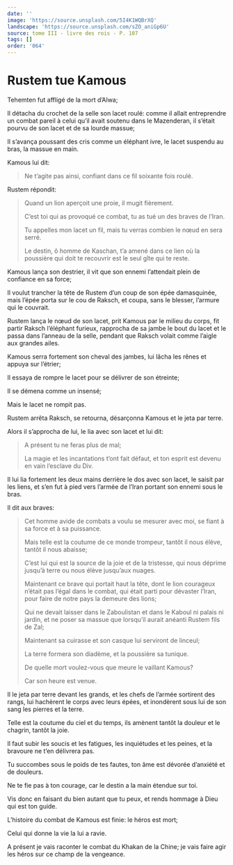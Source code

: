 ```yaml
---
date: ''
image: 'https://source.unsplash.com/5I4K1WQBrXQ'
landscape: 'https://source.unsplash.com/sZO_aniGp6U'
source: tome III - livre des rois - P. 107
tags: []
order: '064'
---
```


# Rustem tue Kamous

Tehemten fut affligé de la mort d’Alwa;

Il détacha du crochet de la selle son lacet roulé: comme il allait entreprendre un combat pareil à celui qu’il avait soutenu dans le Mazenderan, il s’était pourvu de son lacet et de sa lourde massue;

Il s’avança poussant des cris comme un éléphant ivre, le lacet suspendu au bras, la massue en main.

Kamous lui dit:

> Ne t’agite pas ainsi, confiant dans ce fil soixante fois roulé.

Rustem répondit:

> Quand un lion aperçoit une proie, il mugit fièrement.
>
> C’est toi qui as provoqué ce combat, tu as tué un des braves de l’Iran.
>
> Tu appelles mon lacet un fil, mais tu verras combien le nœud en sera serré.
>
> Le destin, ô homme de Kaschan, t’a amené dans ce lien où la poussière qui doit te recouvrir est le seul gîte qui te reste.

Kamous lança son destrier, il vit que son ennemi l’attendait plein de confiance en sa force;

Il voulut trancher la tête de Rustem d’un coup de son épée damasquinée, mais l’épée porta sur le cou de Raksch, et coupa, sans le blesser, l’armure qui le couvrait.

Rustem lança le nœud de son lacet, prit Kamous par le milieu du corps, fit partir Raksch l’éléphant furieux, rapprocha de sa jambe le bout du lacet et le passa dans l’anneau de la selle, pendant que Raksch volait comme l’aigle aux grandes ailes.

Kamous serra fortement son cheval des jambes, lui lâcha les rênes et appuya sur l’étrier;

Il essaya de rompre le lacet pour se délivrer de son étreinte;

Il se démena comme un insensé;

Mais le lacet ne rompit pas.

Rustem arrêta Raksch, se retourna, désarçonna Kamous et le jeta par terre.

Alors il s’approcha de lui, le lia avec son lacet et lui dit:

> A présent tu ne feras plus de mal;
>
> La magie et les incantations t’ont fait défaut, et ton esprit est devenu en vain l’esclave du Div.

Il lui lia fortement les deux mains derrière le dos avec son lacet, le saisit par les liens, et s’en fut à pied vers l’armée de l’Iran portant son ennemi sous le bras.

Il dit aux braves:

> Cet homme avide de combats a voulu se mesurer avec moi, se fiant à sa force et à sa puissance.
>
> Mais telle est la coutume de ce monde trompeur, tantôt il nous élève, tantôt il nous abaisse;
>
> C’est lui qui est la source de la joie et de la tristesse, qui nous déprime jusqu’à terre ou nous élève jusqu’aux nuages.
>
> Maintenant ce brave qui portait haut la tête, dont le lion courageux n’était pas l’égal dans le combat, qui était parti pour dévaster l’lran, pour faire de notre pays la demeure des lions;
>
> Qui ne devait laisser dans le Zaboulistan et dans le Kaboul ni palais ni jardin, et ne poser sa massue que lorsqu’il aurait anéanti Rustem fils de Zal;
>
> Maintenant sa cuirasse et son casque lui serviront de linceul;
>
> La terre formera son diadème, et la poussière sa tunique.
>
> De quelle mort voulez-vous que meure le vaillant Kamous?
>
> Car son heure est venue.

Il le jeta par terre devant les grands, et les chefs de l’armée sortirent des rangs, lui hachèrent le corps avec leurs épées, et inondèrent sous lui de son sang les pierres et la terre.

Telle est la coutume du ciel et du temps, ils amènent tantôt la douleur et le chagrin, tantôt la joie.

Il faut subir les soucis et les fatigues, les inquiétudes et les peines, et la bravoure ne t’en délivrera pas.

Tu succombes sous le poids de tes fautes, ton âme est dévorée d’anxiété et de douleurs.

Ne te fie pas à ton courage, car le destin a la main étendue sur toi.

Vis donc en faisant du bien autant que tu peux, et rends hommage à Dieu qui est ton guide.

L’histoire du combat de Kamous est finie: le héros est mort;

Celui qui donne la vie la lui a ravie.

A présent je vais raconter le combat du Khakan de la Chine; je vais faire agir les héros sur ce champ de la vengeance.
